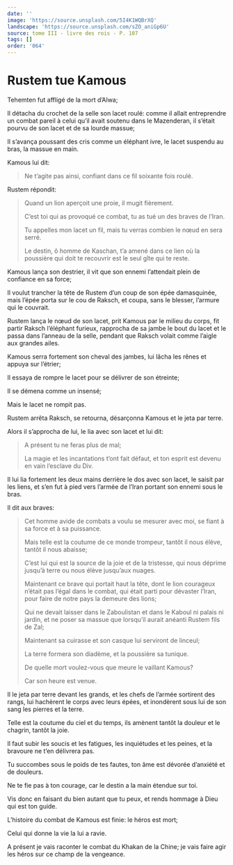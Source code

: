 ```yaml
---
date: ''
image: 'https://source.unsplash.com/5I4K1WQBrXQ'
landscape: 'https://source.unsplash.com/sZO_aniGp6U'
source: tome III - livre des rois - P. 107
tags: []
order: '064'
---
```


# Rustem tue Kamous

Tehemten fut affligé de la mort d’Alwa;

Il détacha du crochet de la selle son lacet roulé: comme il allait entreprendre un combat pareil à celui qu’il avait soutenu dans le Mazenderan, il s’était pourvu de son lacet et de sa lourde massue;

Il s’avança poussant des cris comme un éléphant ivre, le lacet suspendu au bras, la massue en main.

Kamous lui dit:

> Ne t’agite pas ainsi, confiant dans ce fil soixante fois roulé.

Rustem répondit:

> Quand un lion aperçoit une proie, il mugit fièrement.
>
> C’est toi qui as provoqué ce combat, tu as tué un des braves de l’Iran.
>
> Tu appelles mon lacet un fil, mais tu verras combien le nœud en sera serré.
>
> Le destin, ô homme de Kaschan, t’a amené dans ce lien où la poussière qui doit te recouvrir est le seul gîte qui te reste.

Kamous lança son destrier, il vit que son ennemi l’attendait plein de confiance en sa force;

Il voulut trancher la tête de Rustem d’un coup de son épée damasquinée, mais l’épée porta sur le cou de Raksch, et coupa, sans le blesser, l’armure qui le couvrait.

Rustem lança le nœud de son lacet, prit Kamous par le milieu du corps, fit partir Raksch l’éléphant furieux, rapprocha de sa jambe le bout du lacet et le passa dans l’anneau de la selle, pendant que Raksch volait comme l’aigle aux grandes ailes.

Kamous serra fortement son cheval des jambes, lui lâcha les rênes et appuya sur l’étrier;

Il essaya de rompre le lacet pour se délivrer de son étreinte;

Il se démena comme un insensé;

Mais le lacet ne rompit pas.

Rustem arrêta Raksch, se retourna, désarçonna Kamous et le jeta par terre.

Alors il s’approcha de lui, le lia avec son lacet et lui dit:

> A présent tu ne feras plus de mal;
>
> La magie et les incantations t’ont fait défaut, et ton esprit est devenu en vain l’esclave du Div.

Il lui lia fortement les deux mains derrière le dos avec son lacet, le saisit par les liens, et s’en fut à pied vers l’armée de l’Iran portant son ennemi sous le bras.

Il dit aux braves:

> Cet homme avide de combats a voulu se mesurer avec moi, se fiant à sa force et à sa puissance.
>
> Mais telle est la coutume de ce monde trompeur, tantôt il nous élève, tantôt il nous abaisse;
>
> C’est lui qui est la source de la joie et de la tristesse, qui nous déprime jusqu’à terre ou nous élève jusqu’aux nuages.
>
> Maintenant ce brave qui portait haut la tête, dont le lion courageux n’était pas l’égal dans le combat, qui était parti pour dévaster l’lran, pour faire de notre pays la demeure des lions;
>
> Qui ne devait laisser dans le Zaboulistan et dans le Kaboul ni palais ni jardin, et ne poser sa massue que lorsqu’il aurait anéanti Rustem fils de Zal;
>
> Maintenant sa cuirasse et son casque lui serviront de linceul;
>
> La terre formera son diadème, et la poussière sa tunique.
>
> De quelle mort voulez-vous que meure le vaillant Kamous?
>
> Car son heure est venue.

Il le jeta par terre devant les grands, et les chefs de l’armée sortirent des rangs, lui hachèrent le corps avec leurs épées, et inondèrent sous lui de son sang les pierres et la terre.

Telle est la coutume du ciel et du temps, ils amènent tantôt la douleur et le chagrin, tantôt la joie.

Il faut subir les soucis et les fatigues, les inquiétudes et les peines, et la bravoure ne t’en délivrera pas.

Tu succombes sous le poids de tes fautes, ton âme est dévorée d’anxiété et de douleurs.

Ne te fie pas à ton courage, car le destin a la main étendue sur toi.

Vis donc en faisant du bien autant que tu peux, et rends hommage à Dieu qui est ton guide.

L’histoire du combat de Kamous est finie: le héros est mort;

Celui qui donne la vie la lui a ravie.

A présent je vais raconter le combat du Khakan de la Chine; je vais faire agir les héros sur ce champ de la vengeance.
